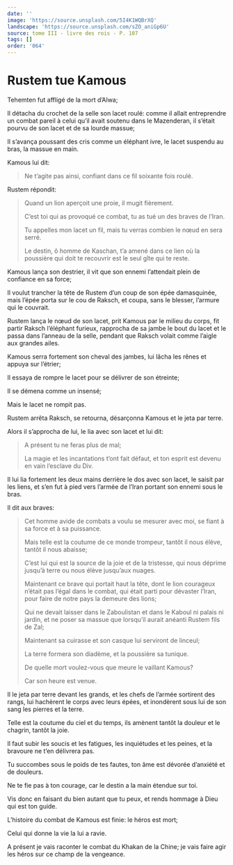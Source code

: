 ```yaml
---
date: ''
image: 'https://source.unsplash.com/5I4K1WQBrXQ'
landscape: 'https://source.unsplash.com/sZO_aniGp6U'
source: tome III - livre des rois - P. 107
tags: []
order: '064'
---
```


# Rustem tue Kamous

Tehemten fut affligé de la mort d’Alwa;

Il détacha du crochet de la selle son lacet roulé: comme il allait entreprendre un combat pareil à celui qu’il avait soutenu dans le Mazenderan, il s’était pourvu de son lacet et de sa lourde massue;

Il s’avança poussant des cris comme un éléphant ivre, le lacet suspendu au bras, la massue en main.

Kamous lui dit:

> Ne t’agite pas ainsi, confiant dans ce fil soixante fois roulé.

Rustem répondit:

> Quand un lion aperçoit une proie, il mugit fièrement.
>
> C’est toi qui as provoqué ce combat, tu as tué un des braves de l’Iran.
>
> Tu appelles mon lacet un fil, mais tu verras combien le nœud en sera serré.
>
> Le destin, ô homme de Kaschan, t’a amené dans ce lien où la poussière qui doit te recouvrir est le seul gîte qui te reste.

Kamous lança son destrier, il vit que son ennemi l’attendait plein de confiance en sa force;

Il voulut trancher la tête de Rustem d’un coup de son épée damasquinée, mais l’épée porta sur le cou de Raksch, et coupa, sans le blesser, l’armure qui le couvrait.

Rustem lança le nœud de son lacet, prit Kamous par le milieu du corps, fit partir Raksch l’éléphant furieux, rapprocha de sa jambe le bout du lacet et le passa dans l’anneau de la selle, pendant que Raksch volait comme l’aigle aux grandes ailes.

Kamous serra fortement son cheval des jambes, lui lâcha les rênes et appuya sur l’étrier;

Il essaya de rompre le lacet pour se délivrer de son étreinte;

Il se démena comme un insensé;

Mais le lacet ne rompit pas.

Rustem arrêta Raksch, se retourna, désarçonna Kamous et le jeta par terre.

Alors il s’approcha de lui, le lia avec son lacet et lui dit:

> A présent tu ne feras plus de mal;
>
> La magie et les incantations t’ont fait défaut, et ton esprit est devenu en vain l’esclave du Div.

Il lui lia fortement les deux mains derrière le dos avec son lacet, le saisit par les liens, et s’en fut à pied vers l’armée de l’Iran portant son ennemi sous le bras.

Il dit aux braves:

> Cet homme avide de combats a voulu se mesurer avec moi, se fiant à sa force et à sa puissance.
>
> Mais telle est la coutume de ce monde trompeur, tantôt il nous élève, tantôt il nous abaisse;
>
> C’est lui qui est la source de la joie et de la tristesse, qui nous déprime jusqu’à terre ou nous élève jusqu’aux nuages.
>
> Maintenant ce brave qui portait haut la tête, dont le lion courageux n’était pas l’égal dans le combat, qui était parti pour dévaster l’lran, pour faire de notre pays la demeure des lions;
>
> Qui ne devait laisser dans le Zaboulistan et dans le Kaboul ni palais ni jardin, et ne poser sa massue que lorsqu’il aurait anéanti Rustem fils de Zal;
>
> Maintenant sa cuirasse et son casque lui serviront de linceul;
>
> La terre formera son diadème, et la poussière sa tunique.
>
> De quelle mort voulez-vous que meure le vaillant Kamous?
>
> Car son heure est venue.

Il le jeta par terre devant les grands, et les chefs de l’armée sortirent des rangs, lui hachèrent le corps avec leurs épées, et inondèrent sous lui de son sang les pierres et la terre.

Telle est la coutume du ciel et du temps, ils amènent tantôt la douleur et le chagrin, tantôt la joie.

Il faut subir les soucis et les fatigues, les inquiétudes et les peines, et la bravoure ne t’en délivrera pas.

Tu succombes sous le poids de tes fautes, ton âme est dévorée d’anxiété et de douleurs.

Ne te fie pas à ton courage, car le destin a la main étendue sur toi.

Vis donc en faisant du bien autant que tu peux, et rends hommage à Dieu qui est ton guide.

L’histoire du combat de Kamous est finie: le héros est mort;

Celui qui donne la vie la lui a ravie.

A présent je vais raconter le combat du Khakan de la Chine; je vais faire agir les héros sur ce champ de la vengeance.
